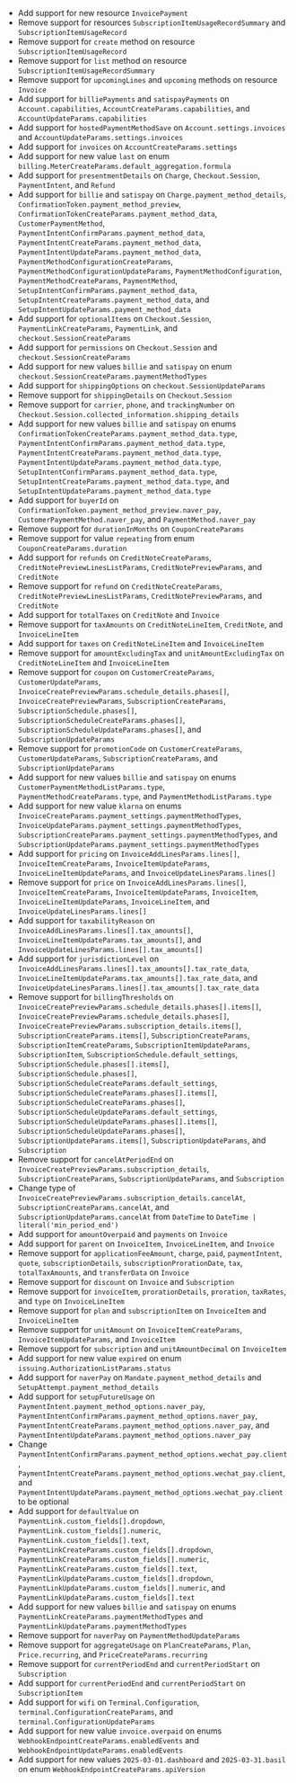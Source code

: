 * Add support for new resource `InvoicePayment`
* Remove support for resources `SubscriptionItemUsageRecordSummary` and `SubscriptionItemUsageRecord`
* Remove support for `create` method on resource `SubscriptionItemUsageRecord`
* Remove support for `list` method on resource `SubscriptionItemUsageRecordSummary`
* Remove support for `upcomingLines` and `upcoming` methods on resource `Invoice`
* Add support for `billiePayments` and `satispayPayments` on `Account.capabilities`, `AccountCreateParams.capabilities`, and `AccountUpdateParams.capabilities`
* Add support for `hostedPaymentMethodSave` on `Account.settings.invoices` and `AccountUpdateParams.settings.invoices`
* Add support for `invoices` on `AccountCreateParams.settings`
* Add support for new value `last` on enum `billing.MeterCreateParams.default_aggregation.formula`
* Add support for `presentmentDetails` on `Charge`, `Checkout.Session`, `PaymentIntent`, and `Refund`
* Add support for `billie` and `satispay` on `Charge.payment_method_details`, `ConfirmationToken.payment_method_preview`, `ConfirmationTokenCreateParams.payment_method_data`, `CustomerPaymentMethod`, `PaymentIntentConfirmParams.payment_method_data`, `PaymentIntentCreateParams.payment_method_data`, `PaymentIntentUpdateParams.payment_method_data`, `PaymentMethodConfigurationCreateParams`, `PaymentMethodConfigurationUpdateParams`, `PaymentMethodConfiguration`, `PaymentMethodCreateParams`, `PaymentMethod`, `SetupIntentConfirmParams.payment_method_data`, `SetupIntentCreateParams.payment_method_data`, and `SetupIntentUpdateParams.payment_method_data`
* Add support for `optionalItems` on `Checkout.Session`, `PaymentLinkCreateParams`, `PaymentLink`, and `checkout.SessionCreateParams`
* Add support for `permissions` on `Checkout.Session` and `checkout.SessionCreateParams`
* Add support for new values `billie` and `satispay` on enum `checkout.SessionCreateParams.paymentMethodTypes`
* Add support for `shippingOptions` on `checkout.SessionUpdateParams`
* Remove support for `shippingDetails` on `Checkout.Session`
* Remove support for `carrier`, `phone`, and `trackingNumber` on `Checkout.Session.collected_information.shipping_details`
* Add support for new values `billie` and `satispay` on enums `ConfirmationTokenCreateParams.payment_method_data.type`, `PaymentIntentConfirmParams.payment_method_data.type`, `PaymentIntentCreateParams.payment_method_data.type`, `PaymentIntentUpdateParams.payment_method_data.type`, `SetupIntentConfirmParams.payment_method_data.type`, `SetupIntentCreateParams.payment_method_data.type`, and `SetupIntentUpdateParams.payment_method_data.type`
* Add support for `buyerId` on `ConfirmationToken.payment_method_preview.naver_pay`, `CustomerPaymentMethod.naver_pay`, and `PaymentMethod.naver_pay`
* Remove support for `durationInMonths` on `CouponCreateParams`
* Remove support for value `repeating` from enum `CouponCreateParams.duration`
* Add support for `refunds` on `CreditNoteCreateParams`, `CreditNotePreviewLinesListParams`, `CreditNotePreviewParams`, and `CreditNote`
* Remove support for `refund` on `CreditNoteCreateParams`, `CreditNotePreviewLinesListParams`, `CreditNotePreviewParams`, and `CreditNote`
* Add support for `totalTaxes` on `CreditNote` and `Invoice`
* Remove support for `taxAmounts` on `CreditNoteLineItem`, `CreditNote`, and `InvoiceLineItem`
* Add support for `taxes` on `CreditNoteLineItem` and `InvoiceLineItem`
* Remove support for `amountExcludingTax` and `unitAmountExcludingTax` on `CreditNoteLineItem` and `InvoiceLineItem`
* Remove support for `coupon` on `CustomerCreateParams`, `CustomerUpdateParams`, `InvoiceCreatePreviewParams.schedule_details.phases[]`, `InvoiceCreatePreviewParams`, `SubscriptionCreateParams`, `SubscriptionSchedule.phases[]`, `SubscriptionScheduleCreateParams.phases[]`, `SubscriptionScheduleUpdateParams.phases[]`, and `SubscriptionUpdateParams`
* Remove support for `promotionCode` on `CustomerCreateParams`, `CustomerUpdateParams`, `SubscriptionCreateParams`, and `SubscriptionUpdateParams`
* Add support for new values `billie` and `satispay` on enums `CustomerPaymentMethodListParams.type`, `PaymentMethodCreateParams.type`, and `PaymentMethodListParams.type`
* Add support for new value `klarna` on enums `InvoiceCreateParams.payment_settings.paymentMethodTypes`, `InvoiceUpdateParams.payment_settings.paymentMethodTypes`, `SubscriptionCreateParams.payment_settings.paymentMethodTypes`, and `SubscriptionUpdateParams.payment_settings.paymentMethodTypes`
* Add support for `pricing` on `InvoiceAddLinesParams.lines[]`, `InvoiceItemCreateParams`, `InvoiceItemUpdateParams`, `InvoiceLineItemUpdateParams`, and `InvoiceUpdateLinesParams.lines[]`
* Remove support for `price` on `InvoiceAddLinesParams.lines[]`, `InvoiceItemCreateParams`, `InvoiceItemUpdateParams`, `InvoiceItem`, `InvoiceLineItemUpdateParams`, `InvoiceLineItem`, and `InvoiceUpdateLinesParams.lines[]`
* Add support for `taxabilityReason` on `InvoiceAddLinesParams.lines[].tax_amounts[]`, `InvoiceLineItemUpdateParams.tax_amounts[]`, and `InvoiceUpdateLinesParams.lines[].tax_amounts[]`
* Add support for `jurisdictionLevel` on `InvoiceAddLinesParams.lines[].tax_amounts[].tax_rate_data`, `InvoiceLineItemUpdateParams.tax_amounts[].tax_rate_data`, and `InvoiceUpdateLinesParams.lines[].tax_amounts[].tax_rate_data`
* Remove support for `billingThresholds` on `InvoiceCreatePreviewParams.schedule_details.phases[].items[]`, `InvoiceCreatePreviewParams.schedule_details.phases[]`, `InvoiceCreatePreviewParams.subscription_details.items[]`, `SubscriptionCreateParams.items[]`, `SubscriptionCreateParams`, `SubscriptionItemCreateParams`, `SubscriptionItemUpdateParams`, `SubscriptionItem`, `SubscriptionSchedule.default_settings`, `SubscriptionSchedule.phases[].items[]`, `SubscriptionSchedule.phases[]`, `SubscriptionScheduleCreateParams.default_settings`, `SubscriptionScheduleCreateParams.phases[].items[]`, `SubscriptionScheduleCreateParams.phases[]`, `SubscriptionScheduleUpdateParams.default_settings`, `SubscriptionScheduleUpdateParams.phases[].items[]`, `SubscriptionScheduleUpdateParams.phases[]`, `SubscriptionUpdateParams.items[]`, `SubscriptionUpdateParams`, and `Subscription`
* Remove support for `cancelAtPeriodEnd` on `InvoiceCreatePreviewParams.subscription_details`, `SubscriptionCreateParams`, `SubscriptionUpdateParams`, and `Subscription`
* Change type of `InvoiceCreatePreviewParams.subscription_details.cancelAt`, `SubscriptionCreateParams.cancelAt`, and `SubscriptionUpdateParams.cancelAt` from `DateTime` to `DateTime | literal('min_period_end')`
* Add support for `amountOverpaid` and `payments` on `Invoice`
* Add support for `parent` on `InvoiceItem`, `InvoiceLineItem`, and `Invoice`
* Remove support for `applicationFeeAmount`, `charge`, `paid`, `paymentIntent`, `quote`, `subscriptionDetails`, `subscriptionProrationDate`, `tax`, `totalTaxAmounts`, and `transferData` on `Invoice`
* Remove support for `discount` on `Invoice` and `Subscription`
* Remove support for `invoiceItem`, `prorationDetails`, `proration`, `taxRates`, and `type` on `InvoiceLineItem`
* Remove support for `plan` and `subscriptionItem` on `InvoiceItem` and `InvoiceLineItem`
* Remove support for `unitAmount` on `InvoiceItemCreateParams`, `InvoiceItemUpdateParams`, and `InvoiceItem`
* Remove support for `subscription` and `unitAmountDecimal` on `InvoiceItem`
* Add support for new value `expired` on enum `issuing.AuthorizationListParams.status`
* Add support for `naverPay` on `Mandate.payment_method_details` and `SetupAttempt.payment_method_details`
* Add support for `setupFutureUsage` on `PaymentIntent.payment_method_options.naver_pay`, `PaymentIntentConfirmParams.payment_method_options.naver_pay`, `PaymentIntentCreateParams.payment_method_options.naver_pay`, and `PaymentIntentUpdateParams.payment_method_options.naver_pay`
* Change `PaymentIntentConfirmParams.payment_method_options.wechat_pay.client`, `PaymentIntentCreateParams.payment_method_options.wechat_pay.client`, and `PaymentIntentUpdateParams.payment_method_options.wechat_pay.client` to be optional
* Add support for `defaultValue` on `PaymentLink.custom_fields[].dropdown`, `PaymentLink.custom_fields[].numeric`, `PaymentLink.custom_fields[].text`, `PaymentLinkCreateParams.custom_fields[].dropdown`, `PaymentLinkCreateParams.custom_fields[].numeric`, `PaymentLinkCreateParams.custom_fields[].text`, `PaymentLinkUpdateParams.custom_fields[].dropdown`, `PaymentLinkUpdateParams.custom_fields[].numeric`, and `PaymentLinkUpdateParams.custom_fields[].text`
* Add support for new values `billie` and `satispay` on enums `PaymentLinkCreateParams.paymentMethodTypes` and `PaymentLinkUpdateParams.paymentMethodTypes`
* Remove support for `naverPay` on `PaymentMethodUpdateParams`
* Remove support for `aggregateUsage` on `PlanCreateParams`, `Plan`, `Price.recurring`, and `PriceCreateParams.recurring`
* Remove support for `currentPeriodEnd` and `currentPeriodStart` on `Subscription`
* Add support for `currentPeriodEnd` and `currentPeriodStart` on `SubscriptionItem`
* Add support for `wifi` on `Terminal.Configuration`, `terminal.ConfigurationCreateParams`, and `terminal.ConfigurationUpdateParams`
* Add support for new value `invoice.overpaid` on enums `WebhookEndpointCreateParams.enabledEvents` and `WebhookEndpointUpdateParams.enabledEvents`
* Add support for new values `2025-03-01.dashboard` and `2025-03-31.basil` on enum `WebhookEndpointCreateParams.apiVersion`